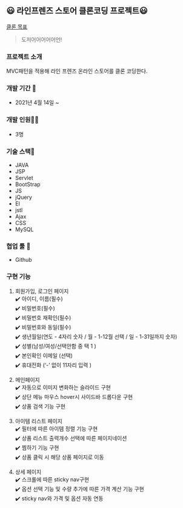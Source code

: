 ## :smiley: 라인프렌즈 스토어 클론코딩 프로젝트:smiley:  
[클론 목표](https://brand.naver.com/linefriends)
> 도저어어어어어언!

### 프로젝트 소개
 MVC패턴을 적용해 라인 프렌즈 온라인 스토어를 클론 코딩한다.

### 개발 기간 📆
* 2021년 4월 14일 ~

### 개발 인원🙎‍♂️
* 3명

### 기술 스택🌈
* JAVA
* JSP
* Servlet
* BootStrap
* JS
* jQuery
* El
* jstl
* Ajax
* CSS
* MySQL

### 협업 툴 🔨
* Github

### 구현 기능
1) 회원가입, 로그인 페이지  
✔️ 아이디, 이름(필수)   
✔️ 비밀번호(필수)  
✔️ 비밀번호 재확인(필수)  
✔️ 비밀번호와 동일(필수)  
✔️ 생년월일(연도 - 4자리 숫자 / 월 - 1-12월 선택 / 일 - 1-31일까지 숫자)  
✔️ 성별(남성/여성/선택안함 중 택 1 )  
✔️ 본인확인 이메일 (선택)  
✔️ 휴대전화 (‘-’ 없이 11자리 입력 )

2) 메인페이지  
✔️ 자동으로 이미지 변화하는 슬라이드 구현  
✔️ 상단 메뉴 마우스 hover시 사이드바 드롭다운 구현  
✔️ 상품 검색 기능 구현  

3) 아이템 리스트 페이지  
✔️ 필터에 따른 아이템 정렬 기능 구현  
✔️ 상품 리스트 출력개수 선택에 따른 페이지네이션  
✔️ 찜하기 기능 구현  
✔️ 상품 클릭 시 해당 상품 페이지로 이동  

4) 상세 페이지  
✔️ 스크롤에 따른 sticky nav구현  
✔️ 옵션 선택 기능 및 수량 추가에 따른 가격 계산 기능 구현  
✔️ sticky nav와 가격 및 옵션 자동 연동  
